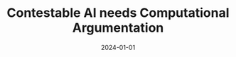 ---
title: "Contestable AI needs Computational Argumentation"
collection: publications
permalink: /publication/2024-01-01-Contestable-AI-needs-Computational-Argumentationjournal
date: 2024-01-01
venue: 'CoRR'
paperurl: 'https://doi.org/10.48550/arXiv.2405.10729'
citation: ' Francesco Leofante,  Hamed Ayoobi,  Adam Dejl,  Gabriel Freedman,  Deniz Gorur,  Junqi Jiang,  Guilherme Paulino-Passos,  Antonio Rago,  Anna Rapberger,  Fabrizio Russo,  Xiang Yin,  Dekai Zhang,  Francesca Toni, &quot;Contestable AI needs Computational Argumentation.&quot; CoRR, 2024.'
---